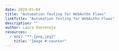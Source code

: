 ```yaml
---
date: 2024-01-04
title: "Automation Testing for WebAuthn Flows"
linkTitle: "Automation Testing for WebAuthn Flows"
description: ""
author: Laura Vuorenoja
resources:
  - src: "**.{png,jpg}"
    title: "Image #:counter"
---
```


